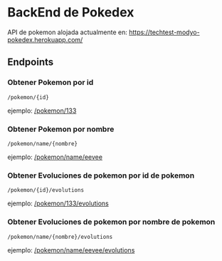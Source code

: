 # BackEnd de Pokedex

API de pokemon alojada actualmente en:
https://techtest-modyo-pokedex.herokuapp.com/

## Endpoints

### Obtener Pokemon por id
`/pokemon/{id}`

ejemplo: [/pokemon/133](https://techtest-modyo-pokedex.herokuapp.com/pokemon/133)

### Obtener Pokemon por nombre
`/pokemon/name/{nombre}`

ejemplo: [/pokemon/name/eevee](https://techtest-modyo-pokedex.herokuapp.com/pokemon/name/eevee)

### Obtener Evoluciones de pokemon por id de pokemon
`/pokemon/{id}/evolutions`

ejemplo: [/pokemon/133/evolutions](https://techtest-modyo-pokedex.herokuapp.com/pokemon/133/evolutions)

### Obtener Evoluciones de pokemon por nombre de pokemon
`/pokemon/name/{nombre}/evolutions`

ejemplo: [/pokemon/name/eevee/evolutions](https://techtest-modyo-pokedex.herokuapp.com/pokemon/name/eevee/evolutions)
